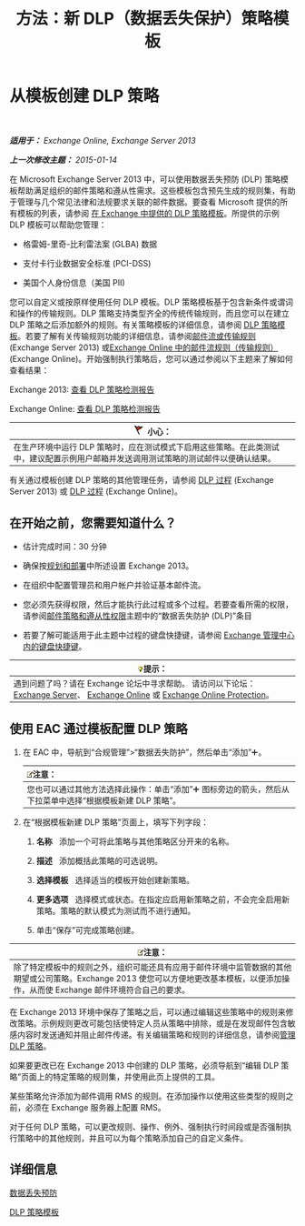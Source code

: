 ﻿---
title: 方法：新 DLP（数据丢失保护）策略模板
TOCTitle: 从模板创建 DLP 策略
ms:assetid: 4432ef8b-6108-48d3-b2af-43ef5b40d2bc
ms:mtpsurl: https://technet.microsoft.com/zh-cn/library/JJ150515(v=EXCHG.150)
ms:contentKeyID: 50489660
ms.date: 01/11/2018
mtps_version: v=EXCHG.150
ms.translationtype: HT
---

# 从模板创建 DLP 策略

 

_**适用于：** Exchange Online, Exchange Server 2013_

_**上一次修改主题：** 2015-01-14_

在 Microsoft Exchange Server 2013 中，可以使用数据丢失预防 (DLP) 策略模板帮助满足组织的邮件策略和遵从性需求。这些模板包含预先生成的规则集，有助于管理与几个常见法律和法规要求关联的邮件数据。要查看 Microsoft 提供的所有模板的列表，请参阅 [在 Exchange 中提供的 DLP 策略模板](dlp-policy-templates-supplied-in-exchange-exchange-2013-help.md)。所提供的示例 DLP 模板可以帮助您管理：

  - 格雷姆-里奇-比利雷法案 (GLBA) 数据

  - 支付卡行业数据安全标准 (PCI-DSS)

  - 美国个人身份信息（美国 PII)

您可以自定义或按原样使用任何 DLP 模板。DLP 策略模板基于包含新条件或谓词和操作的传输规则。DLP 策略支持类型齐全的传统传输规则，而且您可以在建立 DLP 策略之后添加额外的规则。有关策略模板的详细信息，请参阅 [DLP 策略模板](dlp-policy-templates-exchange-2013-help.md)。若要了解有关传输规则功能的详细信息，请参阅[邮件流或传输规则](mail-flow-rules-transport-rules-in-exchange-2013-exchange-2013-help.md) (Exchange Server 2013) 或[Exchange Online 中的邮件流规则（传输规则）](https://technet.microsoft.com/zh-cn/library/jj919238\(v=exchg.150\)) (Exchange Online)。开始强制执行策略后，您可以通过参阅以下主题来了解如何查看结果：

Exchange 2013: [查看 DLP 策略检测报告](view-dlp-policy-detection-reports-exchange-2013-help.md)

Exchange Online: [查看 DLP 策略检测报告](https://technet.microsoft.com/zh-cn/library/dn904484\(v=exchg.150\))

<table>
<thead>
<tr class="header">
<th><img src="images/Dd876845.Caution(EXCHG.150).gif" title="小心" alt="小心" />小心：</th>
</tr>
</thead>
<tbody>
<tr class="odd">
<td>在生产环境中运行 DLP 策略时，应在测试模式下启用这些策略。在此类测试中，建议配置示例用户邮箱并发送调用测试策略的测试邮件以便确认结果。</td>
</tr>
</tbody>
</table>


有关通过模板创建 DLP 策略的其他管理任务，请参阅 [DLP 过程](dlp-procedures-exchange-2013-help.md) (Exchange Server 2013) 或 [DLP 过程](https://technet.microsoft.com/zh-cn/library/jj938003\(v=exchg.150\)) (Exchange Online)。

## 在开始之前，您需要知道什么？

  - 估计完成时间：30 分钟

  - 确保按[规划和部署](planning-and-deployment-for-exchange-2013-installation-instructions.md)中所述设置 Exchange 2013。

  - 在组织中配置管理员和用户帐户并验证基本邮件流。

  - 您必须先获得权限，然后才能执行此过程或多个过程。若要查看所需的权限，请参阅[邮件策略和遵从性权限](messaging-policy-and-compliance-permissions-exchange-2013-help.md)主题中的“数据丢失防护 (DLP)”条目

  - 若要了解可能适用于此主题中过程的键盘快捷键，请参阅 [Exchange 管理中心内的键盘快捷键](keyboard-shortcuts-in-the-exchange-admin-center-exchange-online-protection-help.md)。

<table>
<thead>
<tr class="header">
<th><img src="images/Bb124558.tip(EXCHG.150).gif" title="提示" alt="提示" />提示：</th>
</tr>
</thead>
<tbody>
<tr class="odd">
<td>遇到问题了吗？请在 Exchange 论坛中寻求帮助。 请访问以下论坛：<a href="https://go.microsoft.com/fwlink/p/?linkid=60612">Exchange Server</a>、 <a href="https://go.microsoft.com/fwlink/p/?linkid=267542">Exchange Online</a> 或 <a href="https://go.microsoft.com/fwlink/p/?linkid=285351">Exchange Online Protection</a>。</td>
</tr>
</tbody>
</table>


## 使用 EAC 通过模板配置 DLP 策略

1.  在 EAC 中，导航到“合规管理”\>“数据丢失防护”，然后单击“添加”![添加图标](images/JJ218640.c1e75329-d6d7-4073-a27d-498590bbb558(EXCHG.150).gif "添加图标")。
    
    <table>
    <thead>
    <tr class="header">
    <th><img src="images/Bb124558.note(EXCHG.150).gif" title="注意" alt="注意" />注意：</th>
    </tr>
    </thead>
    <tbody>
    <tr class="odd">
    <td>您也可以通过其他方法选择此操作：单击“添加”<img src="images/JJ218640.c1e75329-d6d7-4073-a27d-498590bbb558(EXCHG.150).gif" title="添加图标" alt="添加图标" /> 图标旁边的箭头，然后从下拉菜单中选择“根据模板新建 DLP 策略”。</td>
    </tr>
    </tbody>
    </table>


2.  在“根据模板新建 DLP 策略”页面上，填写下列字段：
    
    1.  **名称**   添加一个可将此策略与其他策略区分开来的名称。
    
    2.  **描述**   添加概括此策略的可选说明。
    
    3.  **选择模板**   选择适当的模板开始创建新策略。
    
    4.  **更多选项**   选择模式或状态。在指定应启用新策略之前，不会完全启用新策略。策略的默认模式为测试而不进行通知。
    
    5.  单击“保存”可完成策略创建。

<table>
<thead>
<tr class="header">
<th><img src="images/Bb124558.note(EXCHG.150).gif" title="注意" alt="注意" />注意：</th>
</tr>
</thead>
<tbody>
<tr class="odd">
<td>除了特定模板中的规则之外，组织可能还具有应用于邮件环境中监管数据的其他期望或公司策略。Exchange 2013 使您可以方便地更改基本模板，以便添加操作，从而使 Exchange 邮件环境符合自己的要求。</td>
</tr>
</tbody>
</table>


在 Exchange 2013 环境中保存了策略之后，可以通过编辑这些策略中的规则来修改策略。示例规则更改可能包括使特定人员从策略中排除，或是在发现邮件包含敏感内容时发送通知并阻止邮件传递。有关编辑策略和规则的详细信息，请参阅[管理 DLP 策略](manage-dlp-policies-exchange-2013-help.md)。

如果要更改已在 Exchange 2013 中创建的 DLP 策略，必须导航到“编辑 DLP 策略”页面上的特定策略的规则集，并使用此页上提供的工具。

某些策略允许添加为邮件调用 RMS 的规则。在添加操作以使用这些类型的规则之前，必须在 Exchange 服务器上配置 RMS。

对于任何 DLP 策略，可以更改规则、操作、例外、强制执行时间段或是否强制执行策略中的其他规则，并且可以为每个策略添加自己的自定义条件。

## 详细信息

[数据丢失预防](technical-overview-of-dlp-data-loss-prevention-in-exchange.md)

[DLP 策略模板](dlp-policy-templates-exchange-2013-help.md)

